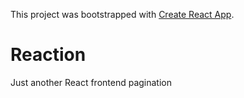 This project was bootstrapped with [Create React App](https://github.com/facebook/create-react-app).

# Reaction
Just another React frontend pagination
